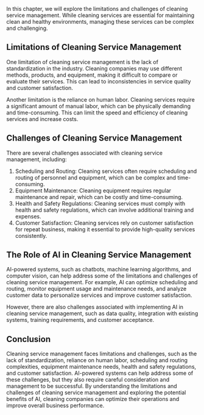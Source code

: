 

In this chapter, we will explore the limitations and challenges of cleaning service management. While cleaning services are essential for maintaining clean and healthy environments, managing these services can be complex and challenging.

Limitations of Cleaning Service Management
------------------------------------------

One limitation of cleaning service management is the lack of standardization in the industry. Cleaning companies may use different methods, products, and equipment, making it difficult to compare or evaluate their services. This can lead to inconsistencies in service quality and customer satisfaction.

Another limitation is the reliance on human labor. Cleaning services require a significant amount of manual labor, which can be physically demanding and time-consuming. This can limit the speed and efficiency of cleaning services and increase costs.

Challenges of Cleaning Service Management
-----------------------------------------

There are several challenges associated with cleaning service management, including:

1. Scheduling and Routing: Cleaning services often require scheduling and routing of personnel and equipment, which can be complex and time-consuming.
2. Equipment Maintenance: Cleaning equipment requires regular maintenance and repair, which can be costly and time-consuming.
3. Health and Safety Regulations: Cleaning services must comply with health and safety regulations, which can involve additional training and expenses.
4. Customer Satisfaction: Cleaning services rely on customer satisfaction for repeat business, making it essential to provide high-quality services consistently.

The Role of AI in Cleaning Service Management
---------------------------------------------

AI-powered systems, such as chatbots, machine learning algorithms, and computer vision, can help address some of the limitations and challenges of cleaning service management. For example, AI can optimize scheduling and routing, monitor equipment usage and maintenance needs, and analyze customer data to personalize services and improve customer satisfaction.

However, there are also challenges associated with implementing AI in cleaning service management, such as data quality, integration with existing systems, training requirements, and customer acceptance.

Conclusion
----------

Cleaning service management faces limitations and challenges, such as the lack of standardization, reliance on human labor, scheduling and routing complexities, equipment maintenance needs, health and safety regulations, and customer satisfaction. AI-powered systems can help address some of these challenges, but they also require careful consideration and management to be successful. By understanding the limitations and challenges of cleaning service management and exploring the potential benefits of AI, cleaning companies can optimize their operations and improve overall business performance.
